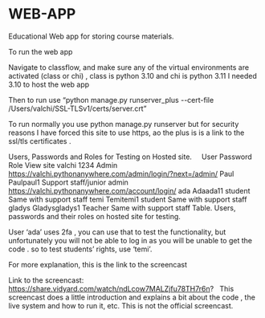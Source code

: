 # WEB-APP
Educational Web app for storing course materials.


To run the web app

Navigate to classflow, and make sure any of the virtual environments are activated (class or chi) , class is python 3.10 and chi is python 3.11
 I needed 3.10 to host the web app

Then to run use “python manage.py runserver_plus --cert-file /Users/valchi/SSL-TLSv1/certs/server.crt”

To run normally you use python manage.py runserver but for security reasons I have forced this site to use https, ao the plus is is a link to the ssl/tls certificates .


Users, Passwords and Roles for Testing on Hosted site.
 
 
User	Password	Role	View site
valchi	1234	Admin	https://valchi.pythonanywhere.com/admin/login/?next=/admin/
Paul	Paulpaul1	Support staff/junior admin	https://valchi.pythonanywhere.com/account/login/
ada	Adaada11	student	Same with support staff
temi	Temitemi1	student	Same with support staff
gladys	Gladysgladys1	Teacher	Same with support staff
Table. Users, passwords and their roles on hosted site for testing.

User ‘ada’ uses 2fa , you can use that to test the functionality, but unfortunately you will not be able to log in as you will be unable to get the code . so to test students’ rights, use ‘temi’.
 

For more explanation, this is the link to the screencast  

Link to the screencast:
https://share.vidyard.com/watch/ndLcow7MALZjfu78TH7r6n?
 
This screencast does a little introduction and explains a bit about the code , the live system and how to run it, etc. This is not the official screencast.
 
 

